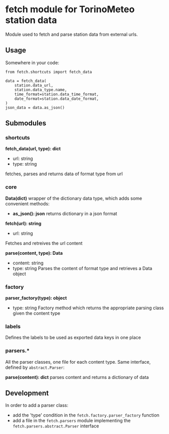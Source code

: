 # fetch module for TorinoMeteo station data

Module used to fetch and parse station data from external urls.

## Usage

Somewhere in your code:

    from fetch.shortcuts import fetch_data

    data = fetch_data(
        station.data_url,
        station.data_type.name,
        time_format=station.data_time_format,
        date_format=station.data_date_format,
    )
    json_data = data.as_json()

## Submodules

### shortcuts

**fetch_data(url, type): dict**
- url: string
- type: string

fetches, parses and returns data of format type from url

### core

**Data(dict)**
wrapper of the dictionary data type, which adds some convenient methods:

- **as_json(): json**
  returns dictionary in a json format

**fetch(url): string**
- url: string

Fetches and retreives the url content

**parse(content, type): Data**
- content: string
- type: string
Parses the content of format type and retrieves a Data object

### factory

**parser_factory(type): object**
- type: string
Factory method which returns the appropriate parsing class given the content type

### labels

Defines the labels to be used as exported data keys in one place

### parsers.*

All the parser classes, one file for each content type. Same interface, defined by `abstract.Parser`:

**parse(content): dict**
parses content and returns a dictionary of data

## Development

In order to add a parser class:

- add the 'type' condition in the `fetch.factory.parser_factory` function
- add a file in the `fetch.parsers` module implementing the `fetch.parsers.abstract.Parser` interface

